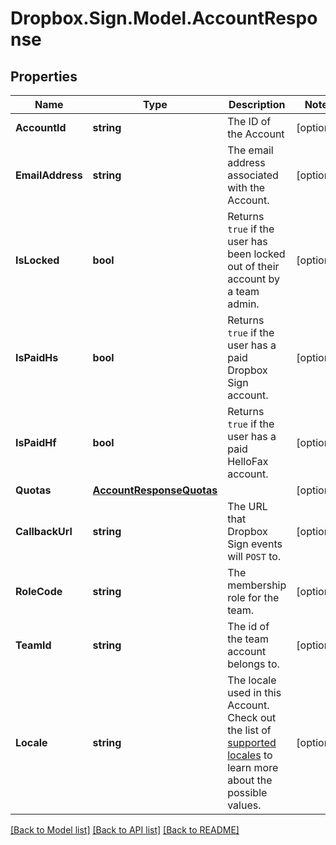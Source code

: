 # Dropbox.Sign.Model.AccountResponse

## Properties

Name | Type | Description | Notes
------------ | ------------- | ------------- | -------------
**AccountId** | **string** |  The ID of the Account  | [optional] 
**EmailAddress** | **string** |  The email address associated with the Account.  | [optional] 
**IsLocked** | **bool** |  Returns `true` if the user has been locked out of their account by a team admin.  | [optional] 
**IsPaidHs** | **bool** |  Returns `true` if the user has a paid Dropbox Sign account.  | [optional] 
**IsPaidHf** | **bool** |  Returns `true` if the user has a paid HelloFax account.  | [optional] 
**Quotas** | [**AccountResponseQuotas**](AccountResponseQuotas.md) |    | [optional] 
**CallbackUrl** | **string** |  The URL that Dropbox Sign events will `POST` to.  | [optional] 
**RoleCode** | **string** |  The membership role for the team.  | [optional] 
**TeamId** | **string** |  The id of the team account belongs to.  | [optional] 
**Locale** | **string** |  The locale used in this Account. Check out the list of [supported locales](/api/reference/constants/#supported-locales) to learn more about the possible values.  | [optional] 

[[Back to Model list]](../README.md#documentation-for-models) [[Back to API list]](../README.md#documentation-for-api-endpoints) [[Back to README]](../README.md)

